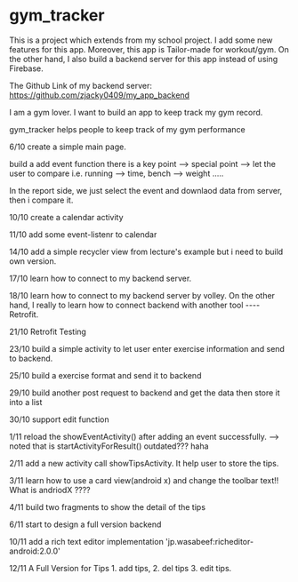 # gym_tracker

This is a project which extends from my school project. I add some new features for this app. Moreover, this app is Tailor-made for workout/gym. On the other hand, I also build a backend server for this app instead of using Firebase. 

The Github Link of my backend server: https://github.com/zjacky0409/my_app_backend 

I am a gym lover. I want to build an app to keep track my gym record. 

gym_tracker helps people to keep track of my gym performance

6/10 create a simple main page. 

build a add event function there is a key point --> special point --> let the user to compare i.e. running --> time, bench --> weight .....

In the report side, we just select the event and downlaod data from server, then i compare it.

10/10 create a calendar activity

11/10 add some event-listenr to calendar 

14/10 add a simple recycler view from lecture's example but i need to build own version. 

17/10 learn how to connect to my backend server.

18/10 learn how to connect to my backend server by volley. On the other hand, I really to learn how to connect backend with another tool ---- Retrofit. 

21/10 Retrofit Testing

23/10 build a simple activity to let user enter exercise information and send to backend.

25/10 build a exercise format and send it to backend

29/10 build another post request to backend and get the data then store it into a list

30/10 support edit function

1/11 reload the showEventActivity() after adding an event successfully. --> noted that is startActivityForResult() outdated??? haha

2/11 add a new activity call showTipsActivity. It help user to store the tips.

3/11 learn how to use a card view(android x) and change the toolbar text!! What is andriodX ????

4/11 build two fragments to show the detail of the tips

6/11 start to design a full version backend

10/11 add a rich text editor implementation 'jp.wasabeef:richeditor-android:2.0.0'

12/11 A Full Version for Tips 1. add tips, 2. del tips 3. edit tips.
